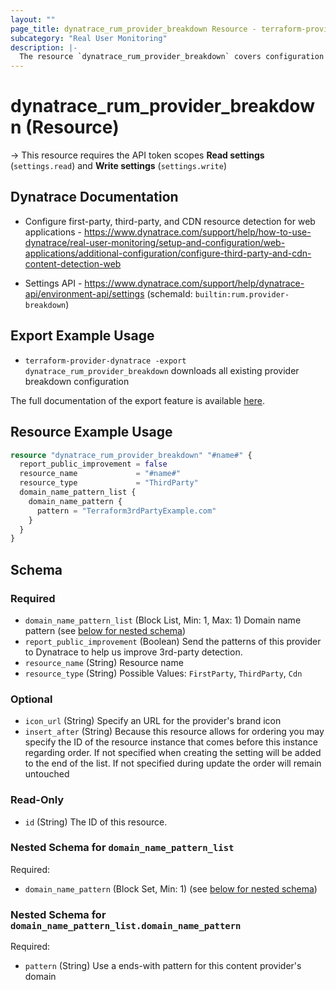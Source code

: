 ```yaml
---
layout: ""
page_title: dynatrace_rum_provider_breakdown Resource - terraform-provider-dynatrace"
subcategory: "Real User Monitoring"
description: |-
  The resource `dynatrace_rum_provider_breakdown` covers configuration for provider breakdown rules for real user monitoring
---
```


# dynatrace_rum_provider_breakdown (Resource)

-> This resource requires the API token scopes **Read settings** (`settings.read`) and **Write settings** (`settings.write`)

## Dynatrace Documentation

- Configure first-party, third-party, and CDN resource detection for web applications - https://www.dynatrace.com/support/help/how-to-use-dynatrace/real-user-monitoring/setup-and-configuration/web-applications/additional-configuration/configure-third-party-and-cdn-content-detection-web

- Settings API - https://www.dynatrace.com/support/help/dynatrace-api/environment-api/settings (schemaId: `builtin:rum.provider-breakdown`)

## Export Example Usage

- `terraform-provider-dynatrace -export dynatrace_rum_provider_breakdown` downloads all existing provider breakdown configuration

The full documentation of the export feature is available [here](https://dt-url.net/h203qmc).

## Resource Example Usage

```terraform
resource "dynatrace_rum_provider_breakdown" "#name#" {
  report_public_improvement = false
  resource_name             = "#name#"
  resource_type             = "ThirdParty"
  domain_name_pattern_list {
    domain_name_pattern {
      pattern = "Terraform3rdPartyExample.com"
    }
  }
}
```

<!-- schema generated by tfplugindocs -->
## Schema

### Required

- `domain_name_pattern_list` (Block List, Min: 1, Max: 1) Domain name pattern (see [below for nested schema](#nestedblock--domain_name_pattern_list))
- `report_public_improvement` (Boolean) Send the patterns of this provider to Dynatrace to help us improve 3rd-party detection.
- `resource_name` (String) Resource name
- `resource_type` (String) Possible Values: `FirstParty`, `ThirdParty`, `Cdn`

### Optional

- `icon_url` (String) Specify an URL for the provider's brand icon
- `insert_after` (String) Because this resource allows for ordering you may specify the ID of the resource instance that comes before this instance regarding order. If not specified when creating the setting will be added to the end of the list. If not specified during update the order will remain untouched

### Read-Only

- `id` (String) The ID of this resource.

<a id="nestedblock--domain_name_pattern_list"></a>
### Nested Schema for `domain_name_pattern_list`

Required:

- `domain_name_pattern` (Block Set, Min: 1) (see [below for nested schema](#nestedblock--domain_name_pattern_list--domain_name_pattern))

<a id="nestedblock--domain_name_pattern_list--domain_name_pattern"></a>
### Nested Schema for `domain_name_pattern_list.domain_name_pattern`

Required:

- `pattern` (String) Use a ends-with pattern for this content provider's domain
 